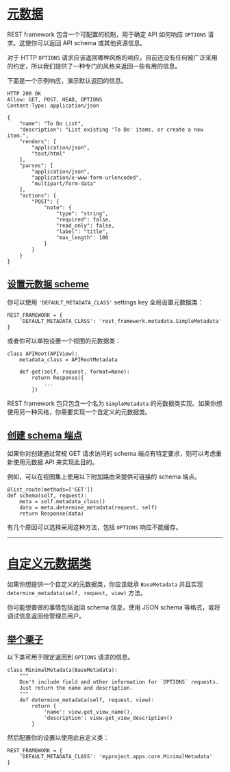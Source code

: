 # [元数据](http://drf.jiuyou.info/#/drf/metadata?id=%e5%85%83%e6%95%b0%e6%8d%ae)

REST framework 包含一个可配置的机制，用于确定 API 如何响应 `OPTIONS` 请求。这使你可以返回 API schema 或其他资源信息。

对于 HTTP `OPTIONS` 请求应该返回哪种风格的响应，目前还没有任何被广泛采用的约定，所以我们提供了一种专门的风格来返回一些有用的信息。

下面是一个示例响应，演示默认返回的信息。

```
HTTP 200 OK
Allow: GET, POST, HEAD, OPTIONS
Content-Type: application/json

{
    "name": "To Do List",
    "description": "List existing 'To Do' items, or create a new item.",
    "renders": [
        "application/json",
        "text/html"
    ],
    "parses": [
        "application/json",
        "application/x-www-form-urlencoded",
        "multipart/form-data"
    ],
    "actions": {
        "POST": {
            "note": {
                "type": "string",
                "required": false,
                "read_only": false,
                "label": "title",
                "max_length": 100
            }
        }
    }
}
```

## [设置元数据 scheme](http://drf.jiuyou.info/#/drf/metadata?id=%e8%ae%be%e7%bd%ae%e5%85%83%e6%95%b0%e6%8d%ae-scheme)

你可以使用 `'DEFAULT_METADATA_CLASS'` settings key 全局设置元数据类：

```
REST_FRAMEWORK = {
    'DEFAULT_METADATA_CLASS': 'rest_framework.metadata.SimpleMetadata'
}
```

或者你可以单独设置一个视图的元数据类：

```
class APIRoot(APIView):
    metadata_class = APIRootMetadata

    def get(self, request, format=None):
        return Response({
            ...
        })
```

REST framework 包只包含一个名为 `SimpleMetadata` 的元数据类实现。如果你想使用另一种风格，你需要实现一个自定义的元数据类。

## [创建 schema 端点](http://drf.jiuyou.info/#/drf/metadata?id=%e5%88%9b%e5%bb%ba-schema-%e7%ab%af%e7%82%b9)

如果你对创建通过常规 GET 请求访问的 schema 端点有特定要求，则可以考虑重新使用元数据 API 来实现此目的。

例如，可以在视图集上使用以下附加路由来提供可链接的 schema 端点。

```
@list_route(methods=['GET'])
def schema(self, request):
    meta = self.metadata_class()
    data = meta.determine_metadata(request, self)
    return Response(data)
```

有几个原因可以选择采用这种方法，包括 `OPTIONS` 响应不能缓存。

------

# [自定义元数据类](http://drf.jiuyou.info/#/drf/metadata?id=%e8%87%aa%e5%ae%9a%e4%b9%89%e5%85%83%e6%95%b0%e6%8d%ae%e7%b1%bb)

如果你想提供一个自定义的元数据类，你应该继承 `BaseMetadata` 并且实现 `determine_metadata(self, request, view)` 方法。

你可能想要做的事情包括返回 schema 信息，使用 JSON schema 等格式，或将调试信息返回给管理员用户。

## [举个栗子](http://drf.jiuyou.info/#/drf/metadata?id=%e4%b8%be%e4%b8%aa%e6%a0%97%e5%ad%90)

以下类可用于限定返回到 `OPTIONS` 请求的信息。

```
class MinimalMetadata(BaseMetadata):
    """
    Don't include field and other information for `OPTIONS` requests.
    Just return the name and description.
    """
    def determine_metadata(self, request, view):
        return {
            'name': view.get_view_name(),
            'description': view.get_view_description()
        }
```

然后配置你的设置以使用此自定义类：

```
REST_FRAMEWORK = {
    'DEFAULT_METADATA_CLASS': 'myproject.apps.core.MinimalMetadata'
}
```